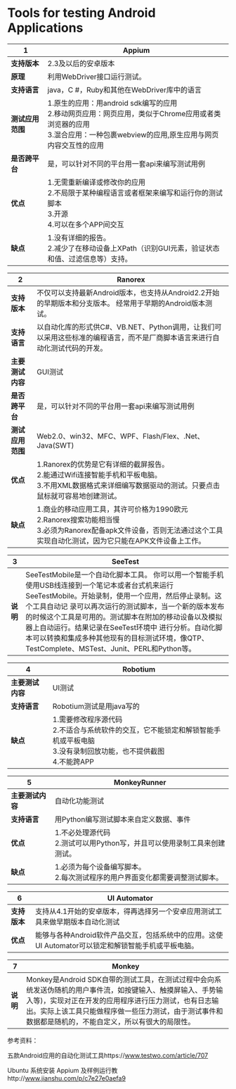 # Tools for testing Android Applications
|1  |**Appium**|
|---|---|
|**支持版本**|2.3及以后的安卓版本|
|**原理**|利用WebDriver接口运行测试。|
|**支持语言**|java，C #，Ruby和其他在WebDriver库中的语言|
|**测试应用范围**|1.原生的应用：用android sdk编写的应用<br>2.移动网页应用：网页应用，类似于Chrome应用或者类浏览器的应用<br>3.混合应用：一种包裹webview的应用,原生应用与网页内容交互性的应用|
|**是否跨平台**|是，可以针对不同的平台用一套api来编写测试用例|
|**优点**|1.无需重新编译或修改你的应用<br>2.不局限于某种编程语言或者框架来编写和运行你的测试脚本<br>3.开源<br>4.可以在多个APP间交互|
|**缺点**|1.没有详细的报告。<br>2.减少了在移动设备上XPath（识别GUI元素，验证状态和值、过滤信息等）支持。|

|2|**Ranorex**|
|---|----|
|**支持版本**|不仅可以支持最新Android版本，也支持从Android2.2开始的早期版本和分支版本。 经常用于早期的Android版本测试。|
|**支持语言**|以自动化库的形式供C#、VB.NET、Python调用，让我们可以采用这些标准的编程语言，而不是厂商脚本语言来进行自动化测试代码的开发。|
|**主要测试内容**|GUI测试|
|**是否跨平台**|是，可以针对不同的平台用一套api来编写测试用例|
|**测试应用范围**|Web2.0、win32、MFC、WPF、Flash/Flex、.Net、Java(SWT)|
|**优点**|1.Ranorex的优势是它有详细的截屏报告。<br>2.能通过Wifi连接智能手机和平板电脑。<br> 3.不用XML数据格式来详细编写数据驱动的测试。只要点击鼠标就可容易地创建测试。|
|**缺点**|1.商业的移动应用工具，其许可价格为1990欧元<br>2.Ranorex搜索功能相当慢<br>3.必须为Ranorex配备apk文件设备，否则无法通过这个工具实现自动化测试，因为它只能在APK文件设备上工作。|

|3|**SeeTest**|
|---|---|
|**说明**|SeeTestMobile是一个自动化脚本工具。 你可以用一个智能手机使用USB线连接到一个笔记本或者台式机来运行SeeTestMobile。开始录制，使用一个应用，然后停止录制。这个工具自动记 录可以再次运行的测试脚本，当一个新的版本发布的时候这个工具是可用的。测试脚本在附加的移动设备以及模拟器上自动运行。结果记录在SeeTest环境中 进行分析。自动化脚本可以转换和集成多种其他现有的目标测试环境，像QTP、TestComplete、MSTest、Junit、PERL和Python等。|

|4|**Robotium**|
|---|---|
|**主要测试内容**|UI测试|
|**支持语言**|Robotium测试是用java写的|
|**缺点**|1.需要修改程序源代码<br>2.不适合与系统软件的交互，它不能锁定和解锁智能手机或平板电脑<br>3.没有录制回放功能，也不提供截图<br>4.不能跨APP|

|5|**MonkeyRunner**|
|---|---|
|**主要测试内容**|自动化功能测试|
|**支持语言**|用Python编写测试脚本来自定义数据、事件|
|**优点**|1.不必处理源代码<br>2.测试可以用Python写，并且可以使用录制工具来创建测试。|
|**缺点**|1.必须为每个设备编写脚本。<br>2.每次测试程序的用户界面变化都需要调整测试脚本。 |

|6|**UI Automator**|
|---|---|
|**支持版本**|支持从4.1开始的安卓版本，得再选择另一个安卓应用测试工具来做早期版本自动化测试|
|**优点**|能够与各种Android软件产品交互，包括系统中的应用。这使UI Automator可以锁定和解锁智能手机或平板电脑。|

|7|**Monkey**|
|---|---|
|**说明**|Monkey是Android SDK自带的测试工具，在测试过程中会向系统发送伪随机的用户事件流，如按键输入、触摸屏输入、手势输入等)，实现对正在开发的应用程序进行压力测试，也有日志输出。实际上该工具只能做程序做一些压力测试，由于测试事件和数据都是随机的，不能自定义，所以有很大的局限性。|

参考资料：

五款Android应用的自动化测试工具https://www.testwo.com/article/707

Ubuntu 系统安装 Appium 及样例运行教http://www.jianshu.com/p/c7e27e0aefa9

